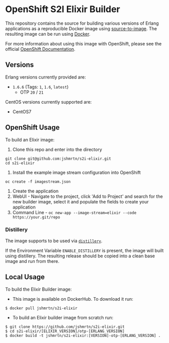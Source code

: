 # OpenShift S2I Elixir  Builder

This repository contains the source for building various versions of
Erlang applications as a reproducible Docker image using
[source-to-image](https://github.com/openshift/source-to-image).
The resulting image can be run using [Docker](http://www.docker.com).

For more information about using this image with OpenShift, please see the
official [OpenShift
Documentation](https://docs.openshift.org/latest/architecture/core_concepts/builds_and_image_streams.html#source-build).

## Versions

Erlang versions currently provided are:

* `1.6.6` (Tags: `1`, `1.6`, `latest`)
  * OTP `20` / `21`

CentOS versions currently supported are:

* CentOS7

## OpenShift Usage

To build an Elixir image:

1. Clone this repo and enter into the directory
  ```
  git clone git@github.com:jshmrtn/s2i-elixir.git
  cd s2i-elixir
  ```

1. Install the example image stream configuration into OpenShift
  ```
  oc create -f imagestream.json
  ```

1. Create the application
  1. WebUI - Navigate to the project, click 'Add to Project' and search for
     the new builder image, select it and populate the fields to create your
     application
  1. Command Line -
    ```
    oc new-app --image-stream=elixir --code https://your.git/repo
    ```

### Distillery

The image supports to be used via [`distillery`](https://github.com/bitwalker/distillery).

If the Environment Variable `ENABLE_DISTILLERY` is present, the image
will built using distillery. The resulting release should be copied
into a clean base image and run from there.

## Local Usage

To build the Elixir Builder image:

* This image is available on DockerHub. To download it run:

```
$ docker pull jshmrtn/s2i-elixir
```

* To build an Elixir builder image from scratch run:

```
$ git clone https://github.com/jshmrtn/s2i-elixir.git
$ cd s2i-elixir/[ELIXIR_VERSION]/otp-[ERLANG_VERSION]
$ docker build -t jshmrtn/s2i-elixir:[VERSION]-otp-[ERLANG_VERSION] .
```
